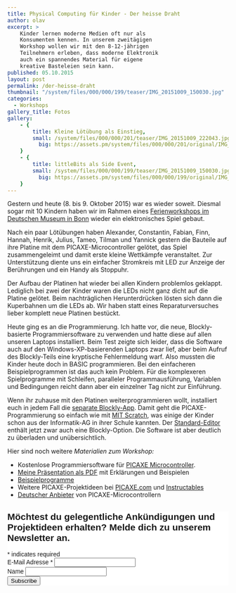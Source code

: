 ```yaml
---
title: Physical Computing für Kinder - Der heisse Draht
author: olav
excerpt: >
    Kinder lernen moderne Medien oft nur als
    Konsumenten kennen. In unserem zweitägigen
    Workshop wollen wir mit den 8-12-jährigen
    Teilnehmern erleben, dass moderne Elektronik
    auch ein spannendes Material für eigene
    kreative Basteleien sein kann.
published: 05.10.2015
layout: post
permalink: /der-heisse-draht
thumbnail: "/system/files/000/000/199/teaser/IMG_20151009_150030.jpg"
categories:
  - Workshops
gallery_title: Fotos
gallery:
    - {
        title: Kleine Lötübung als Einstieg,
        small: /system/files/000/000/201/teaser/IMG_20151009_222043.jpg,
          big: https://assets.pm/system/files/000/000/201/original/IMG_20151009_222043.jpg
    }
    - {
        title: littleBits als Side Event,
        small: /system/files/000/000/199/teaser/IMG_20151009_150030.jpg,
          big: https://assets.pm/system/files/000/000/199/original/IMG_20151009_150030.jpg
    }
---
```

Gestern und heute (8. bis 9. Oktober 2015) war es wieder soweit. Diesmal sogar mit 10 Kindern haben wir im Rahmen eines [Ferienworkshops im Deutschen Museum in Bonn](http://www.deutsches-museum.de/bonn/information/fuer-kinder-und-schulen/die-kleine-eule-pfiffikus/workshops/der-heisse-draht/) wieder ein elektronisches Spiel gebaut.

Nach ein paar Lötübungen haben Alexander, Constantin, Fabian, Finn, Hannah, Henrik, Julius, Tameo, Tilman und Yannick gestern die Bauteile auf ihre Platine mit dem PICAXE-Microcontroller gelötet, das Spiel zusammengeleimt und damit erste kleine Wettkämpfe veranstaltet. Zur Unterstützung diente uns ein einfacher Stromkreis mit LED zur Anzeige der Berührungen und ein Handy als Stoppuhr.

Der Aufbau der Platinen hat wieder bei allen Kindern problemlos geklappt. Lediglich bei zwei der Kinder waren die LEDs nicht ganz dicht auf die Platine gelötet. Beim nachträglichen Herunterdrücken lösten sich dann die Kuperbahnen um die LEDs ab. Wir haben statt eines Reparaturversuches lieber komplett neue  Platinen bestückt.

Heute ging es an die Programmierung. Ich hatte vor, die neue, Blockly-basierte Programmiersoftware zu verwenden und hatte diese auf allen unseren Laptops installiert. Beim Test zeigte sich leider, dass die Software auch auf den Windows-XP-basierenden Laptops zwar lief, aber beim Aufruf des Blockly-Teils eine kryptische Fehlermeldung warf. Also mussten die Kinder heute doch in BASIC programmieren. Bei den einfacheren Beispielprogrammen ist das auch kein Problem. Für die komplexeren Spielprogramme mit Schleifen, paralleler Programmausführung, Variablen und Bedingungen reicht dann aber ein einzelner Tag nicht zur Einführung.

Wenn ihr zuhause mit den Platinen weiterprogrammieren wollt, installiert euch in jedem Fall die [separate Blockly-App](http://www.picaxe.com/Software/PICAXE/Blockly-for-PICAXE/). Damit geht die PICAXE-Programmierung so einfach wie mit [MIT Scratch](https://scratch.mit.edu/), was einige der Kinder schon aus der Informatik-AG in ihrer Schule kannten. Der [Standard-Editor](http://www.picaxe.com/Software/PICAXE/PICAXE-Editor-6/) enthält jetzt zwar auch eine Blockly-Option. Die Software ist aber deutlich zu überladen und unübersichtlich.      

Hier sind noch weitere *Materialien zum Workshop:*

* Kostenlose Programmiersoftware für [PICAXE Microcontroller](http://www.picaxe.com/Software/).
* [Meine Präsentation als PDF](/uploads/heisser_draht_2015.pdf) mit Erklärungen und Beispielen
* [Beispielprogramme](https://github.com/tinkerthon/Der-heisse-Draht)
* Weitere PICAXE-Projektideen bei [PICAXE.com](http://www.picaxe.com/Project-Gallery) und [Instructables](http://www.instructables.com/howto/picaxe/)
* [Deutscher Anbieter](http://www.picaxe-shop.de/) von PICAXE-Microcontrollern

<!-- Begin MailChimp Signup Form -->
<link href="//cdn-images.mailchimp.com/embedcode/classic-081711.css" rel="stylesheet" type="text/css">
<style type="text/css">
	#mc_embed_signup{background:#fff; clear:left; font:14px Helvetica,Arial,sans-serif; }
	/* Add your own MailChimp form style overrides in your site stylesheet or in this style block.
	   We recommend moving this block and the preceding CSS link to the HEAD of your HTML file. */
</style>
<div id="mc_embed_signup">
<form action="//tinkerthon.us1.list-manage.com/subscribe/post?u=a7d32a98e524ac53109bab878&amp;id=f36f19c7ef" method="post" id="mc-embedded-subscribe-form" name="mc-embedded-subscribe-form" class="validate" target="_blank" novalidate>
    <div id="mc_embed_signup_scroll">
	<h2>Möchtest du gelegentliche Ankündigungen und Projektideen erhalten? Melde dich zu unserem Newsletter an.</h2>
<div class="indicates-required"><span class="asterisk">*</span> indicates required</div>
<div class="mc-field-group">
	<label for="mce-EMAIL">E-Mail Adresse  <span class="asterisk">*</span>
</label>
	<input type="email" value="" name="EMAIL" class="required email" id="mce-EMAIL">
</div>
<div class="mc-field-group">
	<label for="mce-NAME">Name </label>
	<input type="text" value="" name="NAME" class="" id="mce-NAME">
</div>
	<div id="mce-responses" class="clear">
		<div class="response" id="mce-error-response" style="display:none"></div>
		<div class="response" id="mce-success-response" style="display:none"></div>
	</div>    <!-- real people should not fill this in and expect good things - do not remove this or risk form bot signups-->
    <div style="position: absolute; left: -5000px;"><input type="text" name="b_a7d32a98e524ac53109bab878_f36f19c7ef" tabindex="-1" value=""></div>
    <div class="clear"><input type="submit" value="Subscribe" name="subscribe" id="mc-embedded-subscribe" class="button"></div>
    </div>
</form>
</div>
<script type='text/javascript' src='//s3.amazonaws.com/downloads.mailchimp.com/js/mc-validate.js'></script><script type='text/javascript'>(function($) {window.fnames = new Array(); window.ftypes = new Array();fnames[0]='EMAIL';ftypes[0]='email';fnames[1]='NAME';ftypes[1]='text'; /*
 * Translated default messages for the $ validation plugin.
 * Locale: DE
 */
$.extend($.validator.messages, {
	required: "Dieses Feld ist ein Pflichtfeld.",
	maxlength: $.validator.format("Geben Sie bitte maximal {0} Zeichen ein."),
	minlength: $.validator.format("Geben Sie bitte mindestens {0} Zeichen ein."),
	rangelength: $.validator.format("Geben Sie bitte mindestens {0} und maximal {1} Zeichen ein."),
	email: "Geben Sie bitte eine gültige E-Mail Adresse ein.",
	url: "Geben Sie bitte eine gültige URL ein.",
	date: "Bitte geben Sie ein gültiges Datum ein.",
	number: "Geben Sie bitte eine Nummer ein.",
	digits: "Geben Sie bitte nur Ziffern ein.",
	equalTo: "Bitte denselben Wert wiederholen.",
	range: $.validator.format("Geben Sie bitten einen Wert zwischen {0} und {1}."),
	max: $.validator.format("Geben Sie bitte einen Wert kleiner oder gleich {0} ein."),
	min: $.validator.format("Geben Sie bitte einen Wert größer oder gleich {0} ein."),
	creditcard: "Geben Sie bitte ein gültige Kreditkarten-Nummer ein."
});}(jQuery));var $mcj = jQuery.noConflict(true);</script>
<!--End mc_embed_signup-->

